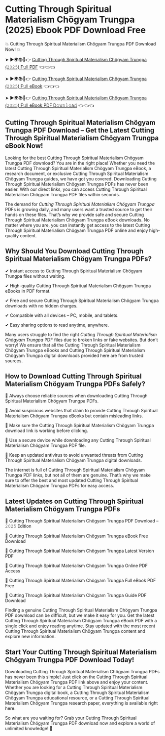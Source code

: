 # Cutting Through Spiritual Materialism Chögyam Trungpa (2025) Ebook PDF Download Free

💥 Cutting Through Spiritual Materialism Chögyam Trungpa PDF Download Now! 💥

➤ ►🌍📚📱👉 [Cutting Through Spiritual Materialism Chögyam Trungpa (𝟸𝟶𝟸𝟻) F𝚞ll PDF](https://getpdf.xyz/cutting-through-spiritual-materialism-chögyam-trungpa) 👈👈👈


➤ ►🌍📚📱👉 [Cutting Through Spiritual Materialism Chögyam Trungpa (𝟸𝟶𝟸𝟻) F𝚞ll eBook](https://getpdf.xyz/cutting-through-spiritual-materialism-chögyam-trungpa) 👈👈👈


➤ ►🌍📚📱👉 [Cutting Through Spiritual Materialism Chögyam Trungpa (𝟸𝟶𝟸𝟻) F𝚞ll eBook PDF D𝚘𝚠𝚗𝚕𝚘a𝚍](https://getpdf.xyz/cutting-through-spiritual-materialism-chögyam-trungpa) 👈👈👈


## Cutting Through Spiritual Materialism Chögyam Trungpa PDF Download – Get the Latest Cutting Through Spiritual Materialism Chögyam Trungpa eBook Now!

Looking for the best Cutting Through Spiritual Materialism Chögyam Trungpa PDF download? You are in the right place! Whether you need the latest Cutting Through Spiritual Materialism Chögyam Trungpa eBook, a research document, or exclusive Cutting Through Spiritual Materialism Chögyam Trungpa guides, we have got you covered. Downloading Cutting Through Spiritual Materialism Chögyam Trungpa PDFs has never been easier. With our direct links, you can access Cutting Through Spiritual Materialism Chögyam Trungpa PDF files within seconds.

The demand for *Cutting Through Spiritual Materialism Chögyam Trungpa* PDFs is growing daily, and many users want a trusted source to get their hands on these files. That’s why we provide safe and secure Cutting Through Spiritual Materialism Chögyam Trungpa eBook downloads. No matter where you are, you can instantly get access to the latest Cutting Through Spiritual Materialism Chögyam Trungpa PDF online and enjoy high-quality content.

## Why Should You Download Cutting Through Spiritual Materialism Chögyam Trungpa PDFs?

✔ Instant access to Cutting Through Spiritual Materialism Chögyam Trungpa files without waiting.

✔ High-quality Cutting Through Spiritual Materialism Chögyam Trungpa eBooks in PDF format.

✔ Free and secure Cutting Through Spiritual Materialism Chögyam Trungpa downloads with no hidden charges.

✔ Compatible with all devices – PC, mobile, and tablets.

✔ Easy sharing options to read anytime, anywhere.

Many users struggle to find the right *Cutting Through Spiritual Materialism Chögyam Trungpa* PDF files due to broken links or fake websites. But don’t worry! We ensure that all the Cutting Through Spiritual Materialism Chögyam Trungpa eBooks and Cutting Through Spiritual Materialism Chögyam Trungpa digital downloads provided here are from trusted sources.

## How to Download Cutting Through Spiritual Materialism Chögyam Trungpa PDFs Safely?

📌 Always choose reliable sources when downloading Cutting Through Spiritual Materialism Chögyam Trungpa PDFs.

📌 Avoid suspicious websites that claim to provide Cutting Through Spiritual Materialism Chögyam Trungpa eBooks but contain misleading links.

📌 Make sure the Cutting Through Spiritual Materialism Chögyam Trungpa download link is working before clicking.

📌 Use a secure device while downloading any Cutting Through Spiritual Materialism Chögyam Trungpa PDF file.

📌 Keep an updated antivirus to avoid unwanted threats from Cutting Through Spiritual Materialism Chögyam Trungpa digital downloads.

The internet is full of Cutting Through Spiritual Materialism Chögyam Trungpa PDF links, but not all of them are genuine. That’s why we make sure to offer the best and most updated Cutting Through Spiritual Materialism Chögyam Trungpa PDFs for easy access.

## Latest Updates on Cutting Through Spiritual Materialism Chögyam Trungpa PDFs

🔹 Cutting Through Spiritual Materialism Chögyam Trungpa PDF Download – 𝟸𝟶𝟸𝟻 Edition

🔹 Cutting Through Spiritual Materialism Chögyam Trungpa eBook Free Download

🔹 Cutting Through Spiritual Materialism Chögyam Trungpa Latest Version PDF

🔹 Cutting Through Spiritual Materialism Chögyam Trungpa Online PDF Access

🔹 Cutting Through Spiritual Materialism Chögyam Trungpa Full eBook PDF Free

🔹 Cutting Through Spiritual Materialism Chögyam Trungpa Guide PDF Download

Finding a genuine Cutting Through Spiritual Materialism Chögyam Trungpa PDF download can be difficult, but we make it easy for you. Get the latest Cutting Through Spiritual Materialism Chögyam Trungpa eBook PDF with a single click and enjoy reading anytime. Stay updated with the most recent Cutting Through Spiritual Materialism Chögyam Trungpa content and explore new information.

## Start Your Cutting Through Spiritual Materialism Chögyam Trungpa PDF Download Today!

Downloading Cutting Through Spiritual Materialism Chögyam Trungpa PDFs has never been this simple! Just click on the Cutting Through Spiritual Materialism Chögyam Trungpa PDF link above and enjoy your content. Whether you are looking for a Cutting Through Spiritual Materialism Chögyam Trungpa digital book, a Cutting Through Spiritual Materialism Chögyam Trungpa educational resource, or a Cutting Through Spiritual Materialism Chögyam Trungpa research paper, everything is available right here.

So what are you waiting for? Grab your Cutting Through Spiritual Materialism Chögyam Trungpa PDF download now and explore a world of unlimited knowledge! 🚀